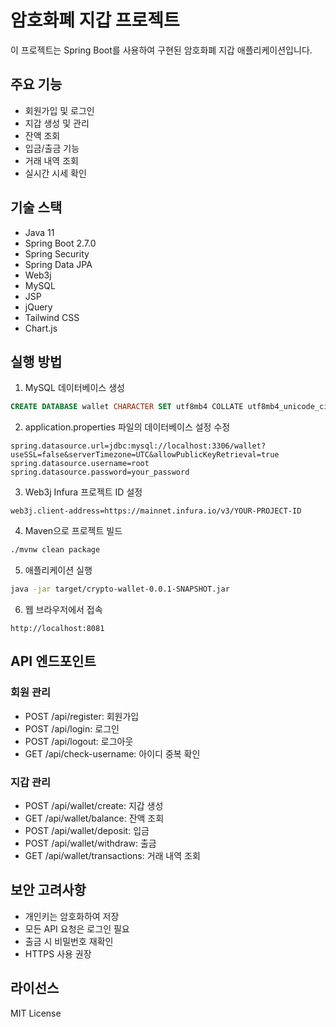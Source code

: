 # 암호화폐 지갑 프로젝트

이 프로젝트는 Spring Boot를 사용하여 구현된 암호화폐 지갑 애플리케이션입니다.

## 주요 기능

- 회원가입 및 로그인
- 지갑 생성 및 관리
- 잔액 조회
- 입금/출금 기능
- 거래 내역 조회
- 실시간 시세 확인

## 기술 스택

- Java 11
- Spring Boot 2.7.0
- Spring Security
- Spring Data JPA
- Web3j
- MySQL
- JSP
- jQuery
- Tailwind CSS
- Chart.js

## 실행 방법

1. MySQL 데이터베이스 생성
```sql
CREATE DATABASE wallet CHARACTER SET utf8mb4 COLLATE utf8mb4_unicode_ci;
```

2. application.properties 파일의 데이터베이스 설정 수정
```properties
spring.datasource.url=jdbc:mysql://localhost:3306/wallet?useSSL=false&serverTimezone=UTC&allowPublicKeyRetrieval=true
spring.datasource.username=root
spring.datasource.password=your_password
```

3. Web3j Infura 프로젝트 ID 설정
```properties
web3j.client-address=https://mainnet.infura.io/v3/YOUR-PROJECT-ID
```

4. Maven으로 프로젝트 빌드
```bash
./mvnw clean package
```

5. 애플리케이션 실행
```bash
java -jar target/crypto-wallet-0.0.1-SNAPSHOT.jar
```

6. 웹 브라우저에서 접속
```
http://localhost:8081
```

## API 엔드포인트

### 회원 관리
- POST /api/register: 회원가입
- POST /api/login: 로그인
- POST /api/logout: 로그아웃
- GET /api/check-username: 아이디 중복 확인

### 지갑 관리
- POST /api/wallet/create: 지갑 생성
- GET /api/wallet/balance: 잔액 조회
- POST /api/wallet/deposit: 입금
- POST /api/wallet/withdraw: 출금
- GET /api/wallet/transactions: 거래 내역 조회

## 보안 고려사항

- 개인키는 암호화하여 저장
- 모든 API 요청은 로그인 필요
- 출금 시 비밀번호 재확인
- HTTPS 사용 권장

## 라이선스

MIT License 